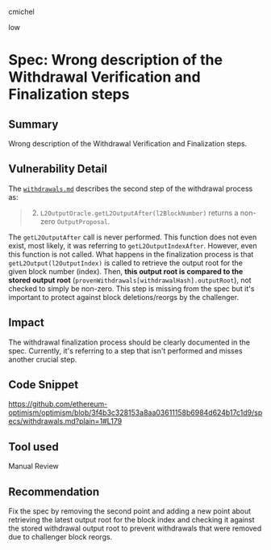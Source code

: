 cmichel

low

# Spec: Wrong description of the Withdrawal Verification and Finalization steps

## Summary
Wrong description of the Withdrawal Verification and Finalization steps.

## Vulnerability Detail

The [`withdrawals.md`](https://github.com/ethereum-optimism/optimism/blob/3f4b3c328153a8aa03611158b6984d624b17c1d9/specs/withdrawals.md?plain=1#L179) describes the second step of the withdrawal process as:

> 2.  `L2OutputOracle.getL2OutputAfter(l2BlockNumber)` returns a non-zero `OutputProposal`.

The `getL2OutputAfter` call is never performed. This function does not even exist, most likely, it was referring to `getL2OutputIndexAfter`. However, even this function is not called. What happens in the finalization process is that `getL2Output(l2OutputIndex)` is called to retrieve the output root for the given block number (index). 
Then, **this output root is compared to the stored output root** (`provenWithdrawals[withdrawalHash].outputRoot`), not checked to simply be non-zero. This step is missing from the spec but it's important to protect against block deletions/reorgs by the challenger.

## Impact

The withdrawal finalization process should be clearly documented in the spec. Currently, it's referring to a step that isn't performed and misses another crucial step.

## Code Snippet
https://github.com/ethereum-optimism/optimism/blob/3f4b3c328153a8aa03611158b6984d624b17c1d9/specs/withdrawals.md?plain=1#L179

## Tool used

Manual Review

## Recommendation
Fix the spec by removing the second point and adding a new point about retrieving the latest output root for the block index and checking it against the stored withdrawal output root to prevent withdrawals that were removed due to challenger block reorgs.